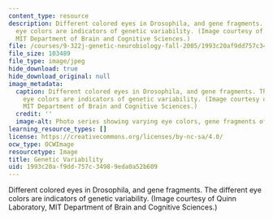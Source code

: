 ```yaml
---
content_type: resource
description: Different colored eyes in Drosophila, and gene fragments. The different
  eye colors are indicators of genetic variability. (Image courtesy of Quinn Laboratory,
  MIT Department of Brain and Cognitive Sciences.)
file: /courses/9-322j-genetic-neurobiology-fall-2005/1993c20af9dd757c34989eda0a52b609_9-322jf05.jpg
file_size: 103489
file_type: image/jpeg
hide_download: true
hide_download_original: null
image_metadata:
  caption: Different colored eyes in Drosophila, and gene fragments. The different
    eye colors are indicators of genetic variability. (Image courtesy of Quinn Laboratory,
    MIT Department of Brain and Cognitive Sciences.)
  credit: ''
  image-alt: Photo series showing varying eye colors, gene fragments of Drosophila.
learning_resource_types: []
license: https://creativecommons.org/licenses/by-nc-sa/4.0/
ocw_type: OCWImage
resourcetype: Image
title: Genetic Variability
uid: 1993c20a-f9dd-757c-3498-9eda0a52b609
---
```

Different colored eyes in Drosophila, and gene fragments. The different eye colors are indicators of genetic variability. (Image courtesy of Quinn Laboratory, MIT Department of Brain and Cognitive Sciences.)